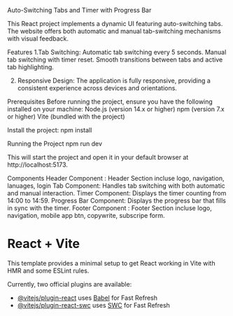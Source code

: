 Auto-Switching Tabs and Timer with Progress Bar

This React project implements a dynamic UI featuring auto-switching tabs. The website offers both automatic and manual tab-switching mechanisms with visual feedback.

 
Features
1.Tab Switching:
  Automatic tab switching every 5 seconds.
  Manual tab switching with timer reset.
  Smooth transitions between tabs and active tab highlighting.

2. Responsive Design:
  The application is fully responsive, providing a consistent experience across devices and orientations.


Prerequisites
Before running the project, ensure you have the following installed on your machine:
Node.js (version 14.x or higher)
npm (version 7.x or higher)
Vite (bundled with the project)

Install the project:
npm install

Running the Project
npm run dev

This will start the project and open it in your default browser at http://localhost:5173.

Components
Header Component : Header Section incluse logo, navigation, lanuages, login
Tab Component: Handles tab switching with both automatic and manual interaction.
Timer Component: Displays the timer counting from 14:00 to 14:59.
Progress Bar Component: Displays the progress bar that fills in sync with the timer.
Footer Component : Footer Section incluse logo, navigation, mobile app btn, copywrite, subscripe form.





# React + Vite

This template provides a minimal setup to get React working in Vite with HMR and some ESLint rules.

Currently, two official plugins are available:

- [@vitejs/plugin-react](https://github.com/vitejs/vite-plugin-react/blob/main/packages/plugin-react/README.md) uses [Babel](https://babeljs.io/) for Fast Refresh
- [@vitejs/plugin-react-swc](https://github.com/vitejs/vite-plugin-react-swc) uses [SWC](https://swc.rs/) for Fast Refresh

